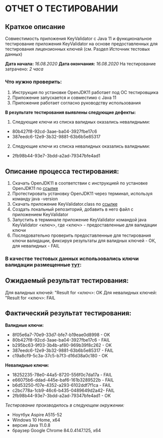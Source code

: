 # ОТЧЕТ О ТЕСТИРОВАНИИ
## Краткое описание
Совместимость приложения KeyValidator c Java 11 и функциональное тестирование приложения KeyValidator на основе предоставленных для тестирования лицензионных ключей (см. Раздел Источник тестовых данных)

**Дата начала:**  *16.08.2020*
**Дата окончания:** *16.08.2020* 
На тестирование затрачено: *2 часа*

### Что нужно проверить:
1. Инструкция по установке OpenJDK11 работает под ОС тестировщика
2. Приложение запускается и совместимо с Java 11
3. Приложение работает согласно руководству использования

**В результате тестирования выявлены следующие дефекты:**

1. Следующие ключи из списка валидных оказались невалидными:
- 80b427f8-92cd-3aae-ba04-3927fbe17c6
- 387eedc6-12e9-3b32-9881-63b6b5e85317

2. Следующие ключи из списка невалидных оказались валидными:
- 2fb98b44-93e7-3bdd-a2ad-79347bfe4ad1

## Описание процесса тестирования:

1. Скачать  OpenJDK11 в соответствии с инструкцией по установке OpenJDK11 по [ссылке](https://github.com/netology-code/javaqa-homeworks/blob/master/intro/openjdk11-manual.md)
2. Протестировать установку OpenJDK11 через терминал, используя команду java -version
3. Скачать приложение KeyValidator.class по [ссылке](https://github.com/netology-code/javaqa-homeworks/blob/master/intro/artifacts/KeyValidator.class)
4. Создать локальный репозиторий, добавить в него файл с приложением KeyValidator
5. Запустить в терминале приложение KeyValidator командой java KeyValidator <ключ>, где <ключ> - предоставленные для валидации ключи
6. Последовательно проверить предоставленные для тестирования ключи валидации, фиксируя результаты для валидных ключей  -  ОК, для невалидных -   FAIL

### В качестве тестовых данных использовались ключи валидации размещенные [тут](https://github.com/netology-code/javaqa-homeworks/blob/master/intro/user-manual.md):

## Ожидаемый результат тестирования:
Для валидных ключей:  "Result for <ключ>: OK
Для невалидных ключей: "Result for <ключ>: FAIL

## Фактический результат тестирования:
**Валидные ключи:**
- 8f05e6a7-70e9-33d7-bfe7-b19eae0d8998 -  OK
- 80b427f8-92cd-3aae-ba04-3927fbe17c6 - FAIL
- b295bc63-9f03-3b4b-af80-969b39f8c262 - OK
- 387eedc6-12e9-3b32-9881-63b6b5e85317 - FAIL
- c19a8cf9-5c3a-37c5-b7f3-d16d38a0c180 - OK

**Невалидные ключи:**
- 18252235-78e0-44a5-8720-556f0c7da17a - FAIL
- e66075b6-ddad-445e-baf6-161b3289522b - FAIL
- b6d53250-f07e-4352-a293-6102ddf7f1ca - FAIL
- c2bc778a-1cb9-46c6-b435-0489649d2a42- FAIL
- 2fb98b44-93e7-3bdd-a2ad-79347bfe4ad1  - OK

*Тестирование производилось в следующем окружении:*
* Ноутбук Aspire А515-52
* Windows 10 Home, x64
* версия Java 11.0.8
* браузер Google Chrome 84.0.4147.125, x64 
